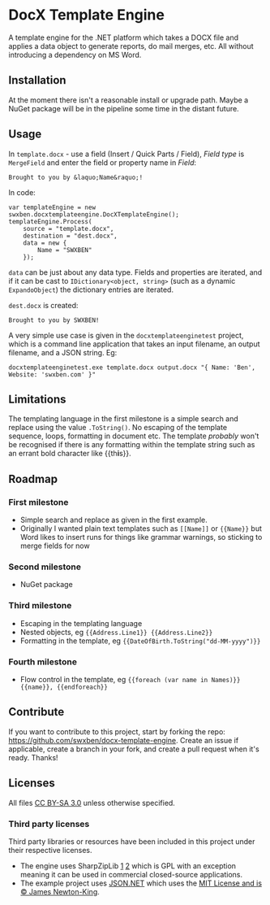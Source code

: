 DocX Template Engine
====================

A template engine for the .NET platform which takes a DOCX file and applies a data object to generate reports, do mail merges, etc. All without introducing a dependency on MS Word.


## Installation

At the moment there isn't a reasonable install or upgrade path. Maybe a NuGet package will be in the pipeline some time in the distant future.


## Usage

In `template.docx` - use a field (Insert / Quick Parts / Field), _Field type_ is `MergeField` and enter the field or property name in _Field_:

	Brought to you by &laquo;Name&raquo;!

In code:

	var templateEngine = new swxben.docxtemplateengine.DocXTemplateEngine();
	templateEngine.Process(
		source = "template.docx",
		destination = "dest.docx",
		data = new {
			Name = "SWXBEN"
		});

`data` can be just about any data type. Fields and properties are iterated, and if it can be cast to `IDictionary<object, string>` (such as a dynamic `ExpandoObject`) the dictionary entries are iterated.

`dest.docx` is created:

	Brought to you by SWXBEN!

A very simple use case is given in the `docxtemplateenginetest` project, which is a command line application that takes an input filename,
an output filename, and a JSON string. Eg:

	docxtemplateenginetest.exe template.docx output.docx "{ Name: 'Ben', Website: 'swxben.com' }"


## Limitations

The templating language in the first milestone is a simple search and replace using the value `.ToString()`. No escaping of the 
template sequence, loops, formatting in document etc. The template _probably_ won't be recognised if there is any formatting within
the template string such as an errant bold character like {{th**i**s}}.


## Roadmap

### First milestone

- Simple search and replace as given in the first example.
- Originally I wanted plain text templates such as `[[Name]]` or `{{Name}}` but Word likes to insert runs for things like grammar warnings, so
sticking to merge fields for now

### Second milestone

- NuGet package

### Third milestone

- Escaping in the templating language
- Nested objects, eg `{{Address.Line1}} {{Address.Line2}}`
- Formatting in the template, eg `{{DateOfBirth.ToString("dd-MM-yyyy")}}`

### Fourth milestone

- Flow control in the template, eg `{{foreach (var name in Names)}} {{name}}, {{endforeach}}`


## Contribute

If you want to contribute to this project, start by forking the repo: <https://github.com/swxben/docx-template-engine>. Create an issue if applicable, create a branch in your fork, and create a pull request when it's ready. Thanks!


## Licenses

All files [CC BY-SA 3.0](http://creativecommons.org/licenses/by-sa/3.0/) unless otherwise specified.

### Third party licenses

Third party libraries or resources have been included in this project under their respective licenses.

- The engine uses SharpZipLib [1](http://www.icsharpcode.net/opensource/sharpziplib/) [2](https://github.com/icsharpcode/SharpZipLib) which is GPL with an exception meaning it can be used in commercial closed-source applications.
- The example project uses [JSON.NET](http://json.codeplex.com/) which uses the [MIT License and is &copy; James Newton-King](http://json.codeplex.com/license).

